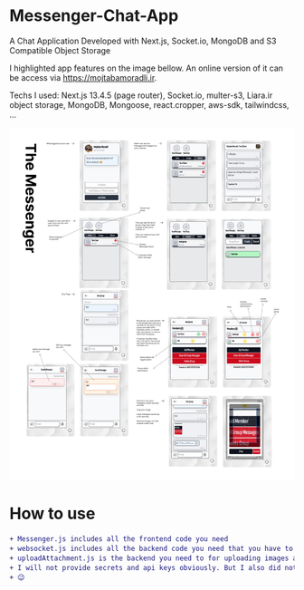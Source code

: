 # Messenger-Chat-App
A Chat Application Developed with Next.js, Socket.io, MongoDB and S3 Compatible Object Storage

I highlighted app features on the image bellow. An online version of it can be access via https://mojtabamoradli.ir.

Techs I used: Next.js 13.4.5 (page router), Socket.io, multer-s3, Liara.ir object storage, MongoDB, Mongoose, react.cropper, aws-sdk, tailwindcss, ...


![Features](https://github.com/mojtabamoradli/Messenger-Chat-App/blob/main/Cover.png)


# How to use
```diff
+ Messenger.js includes all the frontend code you need
+ websocket.js includes all the backend code you need that you have to place it in api folder
+ uploadAttachment.js is the backend you need to for uploading images and attachments to your S3 compatible object storage
+ I will not provide secrets and api keys obviously. But I also did not provide my models and other stuff you may need
+ 😉
```
